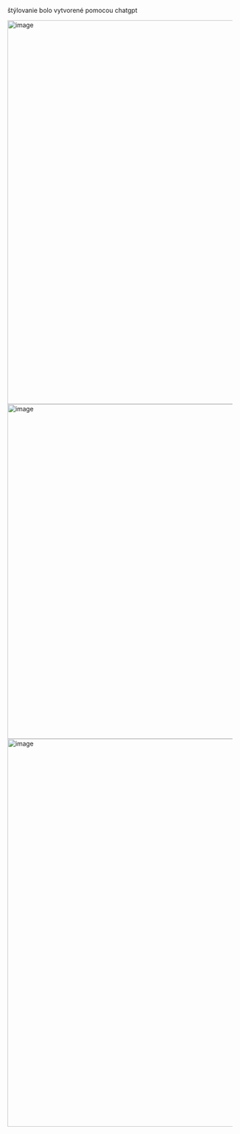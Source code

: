 <p>štýlovanie bolo vytvorené pomocou chatgpt</p>
<img width="1503" height="860" alt="image" src="https://github.com/user-attachments/assets/5b619a0b-e742-4f13-82bb-3d2d840ae306" />
<img width="1417" height="750" alt="image" src="https://github.com/user-attachments/assets/b6f781af-e3c9-48fa-b59f-12346bd8b618" />
<img width="1472" height="869" alt="image" src="https://github.com/user-attachments/assets/8f196260-cad6-4138-b9f4-216cedc15149" />

